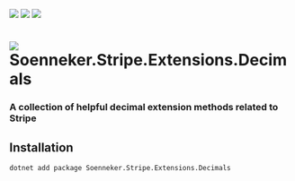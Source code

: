 ﻿[![](https://img.shields.io/nuget/v/soenneker.stripe.extensions.decimals.svg?style=for-the-badge)](https://www.nuget.org/packages/soenneker.stripe.extensions.decimals/)
[![](https://img.shields.io/github/actions/workflow/status/soenneker/soenneker.stripe.extensions.decimals/publish-package.yml?style=for-the-badge)](https://github.com/soenneker/soenneker.stripe.extensions.decimals/actions/workflows/publish-package.yml)
[![](https://img.shields.io/nuget/dt/soenneker.stripe.extensions.decimals.svg?style=for-the-badge)](https://www.nuget.org/packages/soenneker.stripe.extensions.decimals/)

# ![](https://user-images.githubusercontent.com/4441470/224455560-91ed3ee7-f510-4041-a8d2-3fc093025112.png) Soenneker.Stripe.Extensions.Decimals
### A collection of helpful decimal extension methods related to Stripe

## Installation

```
dotnet add package Soenneker.Stripe.Extensions.Decimals
```
